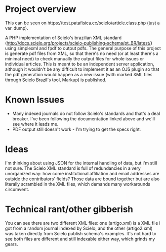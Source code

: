 # Project overview
This can be seen on https://test.patafisica.cc/scielo/article.class.php (just a var_dump).

A PHP implementation of Scielo's brazilian XML standard (http://docs.scielo.org/projects/scielo-publishing-schema/pt_BR/latest/) using simplexml and fpdf to output pdfs. The general purpose of this project is generate pdf files from XML, so that there's no need (or at least there's a minimal need) to check manually the output files for whole issues or individual articles. This is meant to be an independent server application, although it wouldn't be any difficult to implement it as an OJS plugin so that the pdf generation would happen as a new issue (with marked XML files through Scielo Brazil's tool, Markup) is published.

# Known Issues
* Many indexed journals do not follow Scielo's standards and that's a deal breaker. I've been following the documentation linked above and we'll see where it leads me.
* PDF output still doesn't work - I'm trying to get the specs right.

# Ideas
I'm thinking about using JSON for the internal handling of data, but i'm still not sure. The Scielo XML standard is full of redundancies in a very unorganized way: how come institutional affiliation and email addresses are outside the contributors' fields? Those data are bound together but are also literally scrambled in the XML files, which demands many workarounds circumvent. 

# Technical rant/other gibberish
You can see there are two different XML files: one (artigo.xml) is a XML file i got from a random journal indexed by Scielo, and the other (artigo2.xml) was taken directly from Scielo publish schema's examples. It's not hard to see both files are different and still indexable either way, which grinds my gears.
